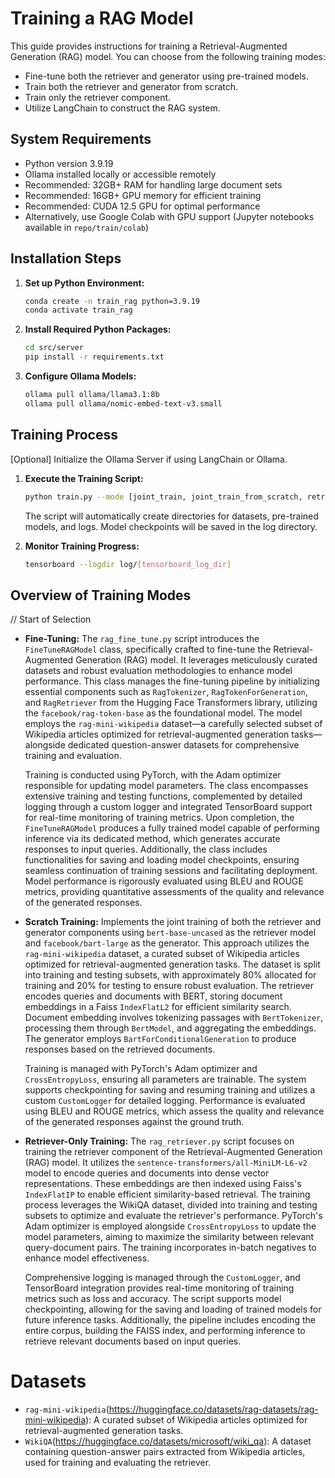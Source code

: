 # Training a RAG Model

This guide provides instructions for training a Retrieval-Augmented Generation (RAG) model. You can choose from the following training modes:
- Fine-tune both the retriever and generator using pre-trained models.
- Train both the retriever and generator from scratch.
- Train only the retriever component.
- Utilize LangChain to construct the RAG system.

## System Requirements

- Python version 3.9.19
- Ollama installed locally or accessible remotely
- Recommended: 32GB+ RAM for handling large document sets
- Recommended: 16GB+ GPU memory for efficient training
- Recommended: CUDA 12.5 GPU for optimal performance
- Alternatively, use Google Colab with GPU support (Jupyter notebooks available in `repo/train/colab`)

## Installation Steps

1. **Set up Python Environment:**
   ```bash
   conda create -n train_rag python=3.9.19
   conda activate train_rag
   ```

2. **Install Required Python Packages:**
   ```bash
   cd src/server
   pip install -r requirements.txt
   ```

3. **Configure Ollama Models:**
   ```bash
   ollama pull ollama/llama3.1:8b
   ollama pull ollama/nomic-embed-text-v3.small
   ```

## Training Process

[Optional] Initialize the Ollama Server if using LangChain or Ollama.

1. **Execute the Training Script:**
   ```bash
   python train.py --mode [joint_train, joint_train_from_scratch, retriever_only]
   ```
   The script will automatically create directories for datasets, pre-trained models, and logs. Model checkpoints will be saved in the log directory.

2. **Monitor Training Progress:**
   ```bash
   tensorboard --logdir log/[tensorboard_log_dir]
   ```

## Overview of Training Modes

 // Start of Selection
- **Fine-Tuning:** The `rag_fine_tune.py` script introduces the `FineTuneRAGModel` class, specifically crafted to fine-tune the Retrieval-Augmented Generation (RAG) model. It leverages meticulously curated datasets and robust evaluation methodologies to enhance model performance. This class manages the fine-tuning pipeline by initializing essential components such as `RagTokenizer`, `RagTokenForGeneration`, and `RagRetriever` from the Hugging Face Transformers library, utilizing the `facebook/rag-token-base` as the foundational model. The model employs the `rag-mini-wikipedia` dataset—a carefully selected subset of Wikipedia articles optimized for retrieval-augmented generation tasks—alongside dedicated question-answer datasets for comprehensive training and evaluation.

  Training is conducted using PyTorch, with the Adam optimizer responsible for updating model parameters. The class encompasses extensive training and testing functions, complemented by detailed logging through a custom logger and integrated TensorBoard support for real-time monitoring of training metrics. Upon completion, the `FineTuneRAGModel` produces a fully trained model capable of performing inference via its dedicated method, which generates accurate responses to input queries. Additionally, the class includes functionalities for saving and loading model checkpoints, ensuring seamless continuation of training sessions and facilitating deployment. Model performance is rigorously evaluated using BLEU and ROUGE metrics, providing quantitative assessments of the quality and relevance of the generated responses.

- **Scratch Training:** Implements the joint training of both the retriever and generator components using `bert-base-uncased` as the retriever model and `facebook/bart-large` as the generator. This approach utilizes the `rag-mini-wikipedia` dataset, a curated subset of Wikipedia articles optimized for retrieval-augmented generation tasks. The dataset is split into training and testing subsets, with approximately 80% allocated for training and 20% for testing to ensure robust evaluation. The retriever encodes queries and documents with BERT, storing document embeddings in a Faiss `IndexFlatL2` for efficient similarity search. Document embedding involves tokenizing passages with `BertTokenizer`, processing them through `BertModel`, and aggregating the embeddings. The generator employs `BartForConditionalGeneration` to produce responses based on the retrieved documents.

  Training is managed with PyTorch's Adam optimizer and `CrossEntropyLoss`, ensuring all parameters are trainable. The system supports checkpointing for saving and resuming training and utilizes a custom `CustomLogger` for detailed logging. Performance is evaluated using BLEU and ROUGE metrics, which assess the quality and relevance of the generated responses against the ground truth.

- **Retriever-Only Training:** The `rag_retriever.py` script focuses on training the retriever component of the Retrieval-Augmented Generation (RAG) model. It utilizes the `sentence-transformers/all-MiniLM-L6-v2` model to encode queries and documents into dense vector representations. These embeddings are then indexed using Faiss's `IndexFlatIP` to enable efficient similarity-based retrieval. The training process leverages the WikiQA dataset, divided into training and testing subsets to optimize and evaluate the retriever's performance. PyTorch's Adam optimizer is employed alongside `CrossEntropyLoss` to update the model parameters, aiming to maximize the similarity between relevant query-document pairs. The training incorporates in-batch negatives to enhance model effectiveness.

  Comprehensive logging is managed through the `CustomLogger`, and TensorBoard integration provides real-time monitoring of training metrics such as loss and accuracy. The script supports model checkpointing, allowing for the saving and loading of trained models for future inference tasks. Additionally, the pipeline includes encoding the entire corpus, building the FAISS index, and performing inference to retrieve relevant documents based on input queries.

# Datasets

- `rag-mini-wikipedia`(https://huggingface.co/datasets/rag-datasets/rag-mini-wikipedia): A curated subset of Wikipedia articles optimized for retrieval-augmented generation tasks.
- `WikiQA`(https://huggingface.co/datasets/microsoft/wiki_qa): A dataset containing question-answer pairs extracted from Wikipedia articles, used for training and evaluating the retriever.